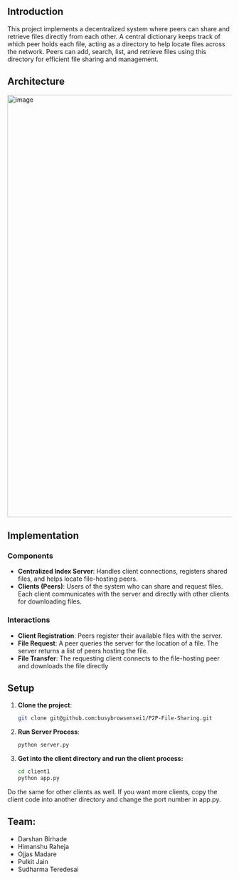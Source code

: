 ## Introduction

This project implements a decentralized system where peers can share and retrieve files directly from each other. A central dictionary keeps track of which peer holds each file, acting as a directory to help locate files across the network. Peers can add, search, list, and retrieve files using this directory for efficient file sharing and management.

## Architecture

<img width="949" alt="image" src="https://github.com/user-attachments/assets/8bdac6c8-48a5-483d-a409-c257e1e17632">

## Implementation
### Components
- **Centralized Index Server**: Handles client connections, registers shared files, and helps locate file-hosting peers. 
- **Clients (Peers)**: Users of the system who can share and request files. Each client communicates with the server and directly with other clients for downloading files. 

### Interactions
- **Client Registration**: Peers register their available files with the server. 
- **File Request**: A peer queries the server for the location of a file. The server returns a list of peers hosting  the file. 
- **File Transfer**: The requesting client connects to the file-hosting peer and downloads the file directly

## Setup

1. **Clone the project**:
   ```bash
   git clone git@github.com:busybrowsensei1/P2P-File-Sharing.git

2. **Run Server Process**:
   ```bash
   python server.py

3. **Get into the client directory and run the client process:**
   ```bash
   cd client1
   python app.py
   
Do the same for other clients as well. If you want more clients, copy the client code into another directory and change the port number in app.py.

## Team:

- Darshan Birhade
- Himanshu Raheja
- Ojjas Madare
- Pulkit Jain
- Sudharma Teredesai
